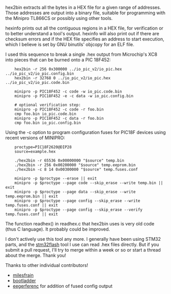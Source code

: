 hex2bin extracts all the bytes in a HEX file for a given range of addresses.  Those addresses are output into a binary file, suitable for programming with the Minipro TL866CS or possibly using other tools.

hexinfo prints out all the contiguous regions in a HEX file, for verification or to better understand a tool's output.  hexinfo will also print out if there are checksum errors and if the HEX file specifies an address to start execution, which I believe is set by GNU binutils' objcopy for an ELF file.

I used this sequence to break a single .hex output from Microchip's XC8 into pieces that can be burned onto a PIC 18F452:

```
    hex2bin -r 256 0x300000 ../io_pic_v2/io_pic.hex ../io_pic_v2/io_pic.config.bin
    hex2bin -r 32768 0 ../io_pic_v2/io_pic.hex ../io_pic_v2/io_pic.code.bin

    minipro -p PIC18F452 -c code -w io_pic.code.bin
    minipro -p PIC18F452 -e -c data -w io_pic.config.bin

    # optional verification step:
    minipro -p PIC18F452 -c code -r foo.bin
    cmp foo.bin io_pic.code.bin
    minipro -p PIC18F452 -c data -r foo.bin
    cmp foo.bin io_pic.config.bin
```

Using the -c option to program configuration fuses for PIC18F devices using recent versions of MINIPRO:

```
    proctype=PIC18F2620@DIP28
    source=example.hex

    ./hex2bin -r 65536 0x00000000 "$source" temp.bin
    ./hex2bin -r 256 0x00200000 "$source" temp.eeprom.bin
    ./hex2bin -c 8 14 0x00300000 "$source" temp.fuses.conf

    minipro -p $proctype --erase || exit
    minipro -p $proctype --page code --skip_erase --write temp.bin || exit
    minipro -p $proctype --page data --skip_erase --write temp.eeprom.bin || exit
    minipro -p $proctype --page config --skip_erase --write temp.fuses.conf || exit
    minipro -p $proctype --page config --skip_erase --verify temp.fuses.conf || exit
```

The function readhex() in readhex.c that hex2bin uses is very old code (thus C language).  It probably could be improved.

I don't actively use this tool any more.  I generally have been using STM32 parts, and the [stm32flash](https://github.com/bradgrantham/stm32flash) tool I use can read .hex files directly.  But if you submit a pull request, I'll try to merge within a week or so or start a thread about the merge.  Thank you!

Thanks to other individual contributors!
* [milesfrain](https://github.com/milesfrain)
* [bootladder](https://github.com/bootladder)
* [eegerferenc](https://github.com/eegerferenc/hex2bin) for addition of fused config output
